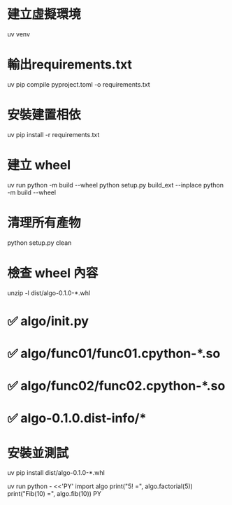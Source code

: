 # 建立虛擬環境
uv venv

# 輸出requirements.txt
uv pip compile pyproject.toml -o requirements.txt


# 安裝建置相依
uv pip install -r requirements.txt

# 建立 wheel
uv run python -m build --wheel
python setup.py build_ext --inplace
python -m build --wheel

# 清理所有產物
python setup.py clean

# 檢查 wheel 內容
unzip -l dist/algo-0.1.0-*.whl
# ✅ algo/__init__.py
# ✅ algo/func01/func01.cpython-*.so
# ✅ algo/func02/func02.cpython-*.so
# ✅ algo-0.1.0.dist-info/*

# 安裝並測試
uv pip install dist/algo-0.1.0-*.whl

uv run python - <<'PY'
import algo
print("5! =", algo.factorial(5))
print("Fib(10) =", algo.fib(10))
PY
